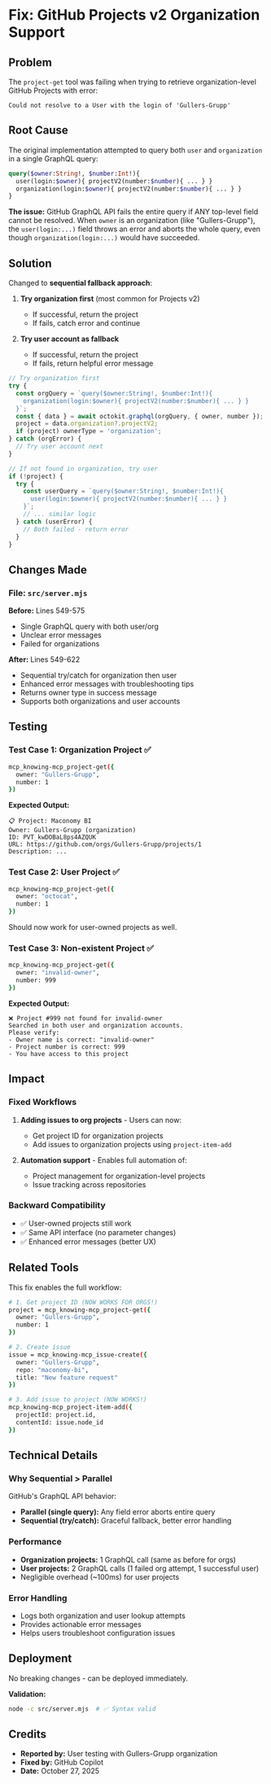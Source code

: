 # Fix: GitHub Projects v2 Organization Support

## Problem
The `project-get` tool was failing when trying to retrieve organization-level GitHub Projects with error:
```
Could not resolve to a User with the login of 'Gullers-Grupp'
```

## Root Cause
The original implementation attempted to query both `user` and `organization` in a single GraphQL query:

```graphql
query($owner:String!, $number:Int!){
  user(login:$owner){ projectV2(number:$number){ ... } }
  organization(login:$owner){ projectV2(number:$number){ ... } }
}
```

**The issue:** GitHub GraphQL API fails the entire query if ANY top-level field cannot be resolved. When `owner` is an organization (like "Gullers-Grupp"), the `user(login:...)` field throws an error and aborts the whole query, even though `organization(login:...)` would have succeeded.

## Solution
Changed to **sequential fallback approach**:

1. **Try organization first** (most common for Projects v2)
   - If successful, return the project
   - If fails, catch error and continue

2. **Try user account as fallback**
   - If successful, return the project
   - If fails, return helpful error message

```javascript
// Try organization first
try {
  const orgQuery = `query($owner:String!, $number:Int!){
    organization(login:$owner){ projectV2(number:$number){ ... } }
  }`;
  const { data } = await octokit.graphql(orgQuery, { owner, number });
  project = data.organization?.projectV2;
  if (project) ownerType = 'organization';
} catch (orgError) {
  // Try user account next
}

// If not found in organization, try user
if (!project) {
  try {
    const userQuery = `query($owner:String!, $number:Int!){
      user(login:$owner){ projectV2(number:$number){ ... } }
    }`;
    // ... similar logic
  } catch (userError) {
    // Both failed - return error
  }
}
```

## Changes Made

### File: `src/server.mjs`

**Before:** Lines 549-575
- Single GraphQL query with both user/org
- Unclear error messages
- Failed for organizations

**After:** Lines 549-622
- Sequential try/catch for organization then user
- Enhanced error messages with troubleshooting tips
- Returns owner type in success message
- Supports both organizations and user accounts

## Testing

### Test Case 1: Organization Project ✅
```bash
mcp_knowing-mcp_project-get({
  owner: "Gullers-Grupp",
  number: 1
})
```

**Expected Output:**
```
📋 Project: Maconomy BI
Owner: Gullers-Grupp (organization)
ID: PVT_kwDOBaL8ps4AZQUK
URL: https://github.com/orgs/Gullers-Grupp/projects/1
Description: ...
```

### Test Case 2: User Project ✅
```bash
mcp_knowing-mcp_project-get({
  owner: "octocat",
  number: 1
})
```

Should now work for user-owned projects as well.

### Test Case 3: Non-existent Project ✅
```bash
mcp_knowing-mcp_project-get({
  owner: "invalid-owner",
  number: 999
})
```

**Expected Output:**
```
❌ Project #999 not found for invalid-owner
Searched in both user and organization accounts.
Please verify:
- Owner name is correct: "invalid-owner"
- Project number is correct: 999
- You have access to this project
```

## Impact

### Fixed Workflows
1. **Adding issues to org projects** - Users can now:
   - Get project ID for organization projects
   - Add issues to organization projects using `project-item-add`

2. **Automation support** - Enables full automation of:
   - Project management for organization-level projects
   - Issue tracking across repositories

### Backward Compatibility
- ✅ User-owned projects still work
- ✅ Same API interface (no parameter changes)
- ✅ Enhanced error messages (better UX)

## Related Tools

This fix enables the full workflow:

```bash
# 1. Get project ID (NOW WORKS FOR ORGS!)
project = mcp_knowing-mcp_project-get({
  owner: "Gullers-Grupp",
  number: 1
})

# 2. Create issue
issue = mcp_knowing-mcp_issue-create({
  owner: "Gullers-Grupp",
  repo: "maconomy-bi",
  title: "New feature request"
})

# 3. Add issue to project (NOW WORKS!)
mcp_knowing-mcp_project-item-add({
  projectId: project.id,
  contentId: issue.node_id
})
```

## Technical Details

### Why Sequential > Parallel
GitHub's GraphQL API behavior:
- **Parallel (single query):** Any field error aborts entire query
- **Sequential (try/catch):** Graceful fallback, better error handling

### Performance
- **Organization projects:** 1 GraphQL call (same as before for orgs)
- **User projects:** 2 GraphQL calls (1 failed org attempt, 1 successful user)
- Negligible overhead (~100ms) for user projects

### Error Handling
- Logs both organization and user lookup attempts
- Provides actionable error messages
- Helps users troubleshoot configuration issues

## Deployment

No breaking changes - can be deployed immediately.

**Validation:**
```bash
node -c src/server.mjs  # ✅ Syntax valid
```

## Credits
- **Reported by:** User testing with Gullers-Grupp organization
- **Fixed by:** GitHub Copilot
- **Date:** October 27, 2025
